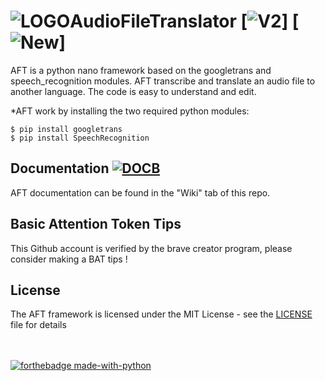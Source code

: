 # ![LOGO](https://raw.githubusercontent.com/nnnzo/Ressources/master/img/ezgif-7-104fbcfa5505.gif)AudioFileTranslator [![V2](https://img.shields.io/badge/-V2-brightgreen)] [![New](https://img.shields.io/badge/-new-orange)]
AFT is a python nano framework based on the googletrans and speech_recognition modules. AFT transcribe and translate an audio file to another language. The code is easy to understand and edit.

*AFT work by installing the two required python modules:
</br>
```shell 
$ pip install googletrans
$ pip install SpeechRecognition
```

## Documentation [![DOCB](https://img.shields.io/badge/-Access%20Wiki%20%3E-blue)](https://github.com/nnnzo/AudioFileTranslator/wiki)
AFT documentation can be found in the "Wiki" tab of this repo.

## Basic Attention Token Tips

This Github account is verified by the brave creator program, please consider making a BAT tips ! 

## License

The AFT framework is licensed under the MIT License - see the [LICENSE](LICENSE) file for details

</br> </br>
[![forthebadge made-with-python](http://ForTheBadge.com/images/badges/made-with-python.svg)](https://www.python.org/)
